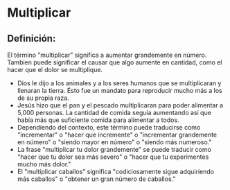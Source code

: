 # Multiplicar

## Definición: 

El término "multiplicar" significa a aumentar grandemente en número. Tambien puede significar el causar que algo aumente en cantidad, como el hacer que el dolor se multiplique.

* Dios le dijo a los animales y a los seres humanos que se multiplicaran y llenaran la tierra. Ésto fue un mandato para reproducir mucho más a los de su propia raza.
* Jesús hizo que el pan y el pescado multiplicaran para poder alimentar a 5,000 personas. La cantidad de comida seguía aumentando así que había más que suficiente comida para alimentar a todos.
* Dependiendo del contexto, este término puede traducirse como "incrementar" o "hacer que incremente" o "incrementar grandemente en número" o "siendo mayor en número" o "siendo más numeroso."
* La frase "multiplicar tu dolor grandemente" se puede traducir como "hacer que tu dolor sea más severo" o  "hacer que tu experimentes mucho más dolor."
* El "multiplicar caballos" significa "codiciosamente sigue adquiriendo más caballos" o "obtener un gran número de caballos."

